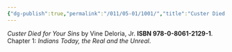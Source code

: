```yaml
---
{"dg-publish":true,"permalink":"/011/05-01/1001/","title":"Custer Died for Your Sins, Chapter 1","tags":["ETHNS350"],"noteIcon":"1","created":"2024-10-19T20:27:19.176-07:00","updated":"2024-09-26T15:30:10.221-07:00"}
---
```


*Custer Died for Your Sins* by Vine Deloria, Jr. **ISBN 978-0-8061-2129-1**. Chapter 1: *Indians Today, the Real and the Unreal*.